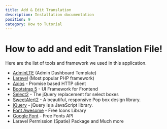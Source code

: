 ```yaml
---
title: Add & Edit Translation
description: Installation documentation
position: 9
category: How to Tutorial
---
```


<!--more-->

# How to add and edit Translation File!

Here are the list of tools and framework we used in this application.

- [AdminLTE](https://adminlte.io/themes/v3/) (Admin Dashboard Template)
- [Laravel](https://github.com/laravel/laravel) (Most popular PHP framework)
- [Axios](https://github.com/axios/axios) - Promise based HTTP client
- [Bootstrap 5](https://getbootstrap.com/) - UI Framework for Frontend
- [Select2](https://select2.org/) - The jQuery replacement for select boxes
- [SweetAlert2](https://sweetalert2.github.io/) - A beautiful, responsive Pop box design library.
- [jQuery](https://jquery.com/) - jQuery is a JavaScript library.
- [Font Awesome](https://fontawesome.com/) - Free Icons Library
- [Google Font](https://fonts.google.com/) - Free Fonts API
- Laravel Permission (Spatie) Package and Much more
